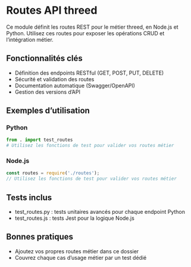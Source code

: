 # Routes API threed

Ce module définit les routes REST pour le métier threed, en Node.js et Python. Utilisez ces routes pour exposer les opérations CRUD et l’intégration métier.

## Fonctionnalités clés
- Définition des endpoints RESTful (GET, POST, PUT, DELETE)
- Sécurité et validation des routes
- Documentation automatique (Swagger/OpenAPI)
- Gestion des versions d’API

## Exemples d’utilisation

### Python
```python
from . import test_routes
# Utilisez les fonctions de test pour valider vos routes métier
```

### Node.js
```js
const routes = require('./routes');
// Utilisez les fonctions de test pour valider vos routes métier
```

## Tests inclus
- test_routes.py : tests unitaires avancés pour chaque endpoint Python
- test_routes.js : tests Jest pour la logique Node.js

## Bonnes pratiques
- Ajoutez vos propres routes métier dans ce dossier
- Couvrez chaque cas d’usage métier par un test dédié
